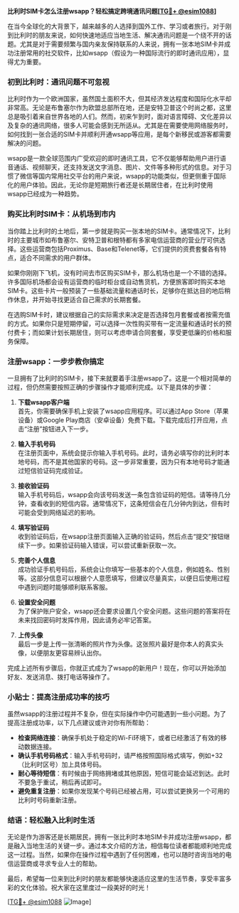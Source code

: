 **比利时SIM卡怎么注册wsapp？轻松搞定跨境通讯问题[[TG💪+ @esim1088](https://t.me/s/esim1088)]**

在当今全球化的大背景下，越来越多的人选择到国外工作、学习或者旅行。对于刚到比利时的朋友来说，如何快速地适应当地生活、解决通讯问题是一个绕不开的话题。尤其是对于需要频繁与国内亲友保持联系的人来说，拥有一张本地SIM卡并成功注册常用的社交软件，比如wsapp（假设为一种国际流行的即时通讯应用），显得尤为重要。

### 初到比利时：通讯问题不可忽视

比利时作为一个欧洲国家，虽然国土面积不大，但其经济发达程度和国际化水平却非常高。无论是布鲁塞尔作为欧盟总部所在地，还是安特卫普这个时尚之都，这里总是吸引着来自世界各地的人们。然而，初来乍到时，面对语言障碍、文化差异以及复杂的通讯网络，很多人可能会感到无所适从。尤其是在需要使用网络服务时，如何找到一张合适的SIM卡并顺利开通wsapp等应用，是每个新移民或游客都需要解决的问题。

wsapp是一款全球范围内广受欢迎的即时通讯工具，它不仅能够帮助用户进行语音通话、视频聊天，还支持发送文字消息、图片、文件等多种形式的信息。对于习惯了微信等国内常用社交平台的用户来说，wsapp的功能类似，但更侧重于国际化的用户体验。因此，无论你是短期旅行者还是长期居住者，在比利时使用wsapp已经成为一种趋势。

### 购买比利时SIM卡：从机场到市内

当你踏上比利时的土地后，第一步就是购买一张本地的SIM卡。通常情况下，比利时的主要城市如布鲁塞尔、安特卫普和根特都有多家电信运营商的营业厅可供选择。这些运营商包括Proximus、Base和Telenet等，它们提供的资费套餐各有特点，适合不同需求的用户群体。

如果你刚刚下飞机，没有时间去市区购买SIM卡，那么机场也是一个不错的选择。许多国际机场都会设有运营商的临时柜台或自动售货机，方便旅客即时购买本地SIM卡。这些卡片一般预装了一些基础流量和通话时长，足够你在抵达目的地后稍作休息，并开始寻找更适合自己需求的长期套餐。

在选购SIM卡时，建议根据自己的实际需求来决定是否选择包月套餐或者按需充值的方式。如果你只是短期停留，可以选择一次性购买带有一定流量和通话时长的预付费卡；而如果计划长期居住，则可以考虑申请合同套餐，享受更低廉的价格和服务保障。

### 注册wsapp：一步步教你搞定

一旦拥有了比利时的SIM卡，接下来就要着手注册wsapp了。这是一个相对简单的过程，但仍然需要按照正确的步骤操作才能顺利完成。以下是具体的步骤：

1. **下载wsapp客户端**  
   首先，你需要确保手机上安装了wsapp应用程序。可以通过App Store（苹果设备）或Google Play商店（安卓设备）免费下载。下载完成后打开应用，点击“注册”按钮进入下一步。

2. **输入手机号码**  
   在注册页面中，系统会提示你输入手机号码。此时，请务必填写你的比利时本地号码，而不是其他国家的号码。这一步非常重要，因为只有本地号码才能通过短信验证码完成验证。

3. **接收验证码**  
   输入手机号码后，wsapp会向该号码发送一条包含验证码的短信。请等待几分钟，查看收到的短信内容。通常情况下，这条短信会在几分钟内到达，但有时可能会受到网络延迟的影响。

4. **填写验证码**  
   收到验证码后，在wsapp注册页面输入正确的验证码，然后点击“提交”按钮继续下一步。如果验证码输入错误，可以尝试重新获取一次。

5. **完善个人信息**  
   成功验证手机号码后，系统会让你填写一些基本的个人信息，例如姓名、性别等。这部分信息可以根据个人意愿填写，但建议尽量真实，以便日后使用过程中遇到问题时能够顺利联系客服。

6. **设置安全问题**  
   为了保护账户安全，wsapp还会要求设置几个安全问题。这些问题的答案将在未来找回密码时发挥作用，因此请务必牢记答案。

7. **上传头像**  
   最后一步是上传一张清晰的照片作为头像。这张照片最好是你本人的真实头像，以便朋友更容易辨认出你。

完成上述所有步骤后，你就正式成为了wsapp的新用户！现在，你可以开始添加好友、发送消息、拨打电话等操作了。

### 小贴士：提高注册成功率的技巧

虽然wsapp的注册过程并不复杂，但在实际操作中仍可能遇到一些小问题。为了提高注册成功率，以下几点建议或许对你有所帮助：

- **检查网络连接**：确保手机处于稳定的Wi-Fi环境下，或者已经激活了有效的移动数据连接。
- **确认手机号码格式**：输入手机号码时，请严格按照国际格式填写，例如+32（比利时区号）加上具体号码。
- **耐心等待短信**：有时候由于网络拥堵或其他原因，短信可能会延迟到达。此时不要急于重试，稍后再试即可。
- **避免重复注册**：如果你发现某个号码已经被占用，可以尝试更换另一个可用的比利时号码重新注册。

### 结语：轻松融入比利时生活

无论是作为游客还是长期居民，拥有一张比利时本地SIM卡并成功注册wsapp，都是融入当地生活的关键一步。通过本文介绍的方法，相信每位读者都能顺利地完成这一过程。当然，如果你在操作过程中遇到了任何困难，也可以随时咨询当地的电信运营商或寻求专业人士的帮助。

最后，希望每一位来到比利时的朋友都能够快速适应这里的生活节奏，享受丰富多彩的文化体验。祝大家在这里度过一段美好的时光！

[[TG💪+ @esim1088](https://t.me/s/esim1088) ![Image](https://i.postimg.cc/4NQfJmqS/Snipaste-2025-05-13-00-14-12.png)]